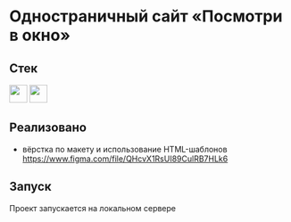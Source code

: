 # Одностраничный сайт «Посмотри в окно»

## Стек
<a href="https://www.w3.org/Style/CSS/Overview.en.html"><img height="32" width="32" src="https://cdn.simpleicons.org/css3" /></a>
<a href="https://www.w3.org/TR/2011/WD-html5-20110405/"><img height="32" width="32" src="https://cdn.simpleicons.org/html5" /></a>

## Реализовано
- вёрстка по макету и использование HTML-шаблонов <a href='https://www.figma.com/file/QHcvX1RsUI89CulRB7HLk6'>https://www.figma.com/file/QHcvX1RsUI89CulRB7HLk6</a>

## Запуск
Проект запускается на локальном сервере
